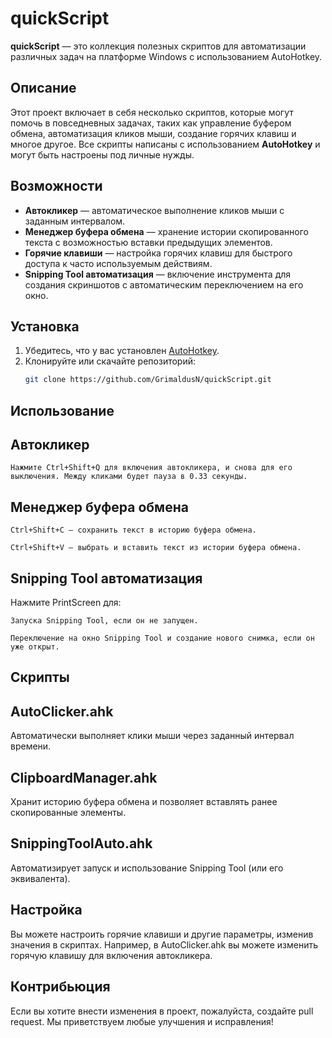 # quickScript

**quickScript** — это коллекция полезных скриптов для автоматизации различных задач на платформе Windows с использованием AutoHotkey.

## Описание

Этот проект включает в себя несколько скриптов, которые могут помочь в повседневных задачах, таких как управление буфером обмена, автоматизация кликов мыши, создание горячих клавиш и многое другое. Все скрипты написаны с использованием **AutoHotkey** и могут быть настроены под личные нужды.

## Возможности

- **Автокликер** — автоматическое выполнение кликов мыши с заданным интервалом.
- **Менеджер буфера обмена** — хранение истории скопированного текста с возможностью вставки предыдущих элементов.
- **Горячие клавиши** — настройка горячих клавиш для быстрого доступа к часто используемым действиям.
- **Snipping Tool автоматизация** — включение инструмента для создания скриншотов с автоматическим переключением на его окно.

## Установка

1. Убедитесь, что у вас установлен [AutoHotkey](https://www.autohotkey.com/).
2. Клонируйте или скачайте репозиторий:
   ```bash
   git clone https://github.com/GrimaldusN/quickScript.git
## Использование

## Автокликер

    Нажмите Ctrl+Shift+Q для включения автокликера, и снова для его выключения. Между кликами будет пауза в 0.33 секунды.

## Менеджер буфера обмена

    Ctrl+Shift+C — сохранить текст в историю буфера обмена.

    Ctrl+Shift+V — выбрать и вставить текст из истории буфера обмена.

## Snipping Tool автоматизация

Нажмите PrintScreen для:

    Запуска Snipping Tool, если он не запущен.

    Переключение на окно Snipping Tool и создание нового снимка, если он уже открыт.

## Скрипты

## AutoClicker.ahk

Автоматически выполняет клики мыши через заданный интервал времени.

## ClipboardManager.ahk

Хранит историю буфера обмена и позволяет вставлять ранее скопированные элементы.

## SnippingToolAuto.ahk

Автоматизирует запуск и использование Snipping Tool (или его эквивалента).

## Настройка

Вы можете настроить горячие клавиши и другие параметры, изменив значения в скриптах. Например, в AutoClicker.ahk вы можете изменить горячую клавишу для включения автокликера.

## Контрибьюция

Если вы хотите внести изменения в проект, пожалуйста, создайте pull request. Мы приветствуем любые улучшения и исправления!
